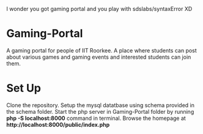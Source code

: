I wonder you got gaming portal and you play with sdslabs/syntaxError XD
# Gaming-Portal
A gaming portal for people of IIT Roorkee. A place where students can post about various games and gaming events and interested students can join them.
# Set Up
  Clone the repository.
  Setup the mysql datatbase using schema provided in the schema folder.
  Start the php server in Gaming-Portal folder by running **php -S localhost:8000** command in terminal.
  Browse the homepage at **http://localhost:8000/public/index.php**
